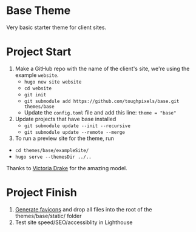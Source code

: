 # Base Theme

Very basic starter theme for client sites.

# Project Start

1. Make a GitHub repo with the name of the client's site, we're using the example `website`.
    * `hugo new site website`  
    * `cd website`
    * `git init`  
    * `git submodule add https://github.com/toughpixels/base.git themes/base`
    * Update the `config.toml` file and add this line: `theme = "base"`  
1. Update projects that have base installed
   * `git submodule update --init --recursive`
   * `git submodule update --remote --merge`
1. To run a preview site for the theme, run
* `cd themes/base/exampleSite/`
* `hugo serve --themesDir ../..`


Thanks to [Victoria Drake](https://github.com/victoriadrake/hugo-theme-introduction) for the amazing model.

# Project Finish

1. [Generate favicons](https://favicon.io/favicon-generator/) and drop all files into the root of the themes/base/static/ folder
2. Test site speed/SEO/accessiblity in Lighthouse
